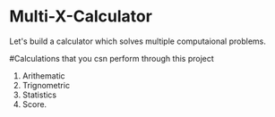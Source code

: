 # Multi-X-Calculator
Let's build a calculator which solves multiple computaional problems. 

#Calculations that you csn perform through this project
1. Arithematic
2. Trignometric
3. Statistics
4. Score.
